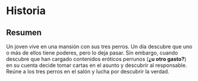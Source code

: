 # Historia

## Resumen

Un joven vive en una mansión con sus tres perros. Un día descubre que uno o más de ellos tiene poderes, pero lo deja pasar. Sin embargo, cuando descubre que han cargado contenidos eróticos perrunos (**¿u otro gasto?**) en su cuenta decide tomar cartas en el asunto y descubrir al responsable. Reúne a los tres perros en el salón y lucha por descubrir la verdad.


